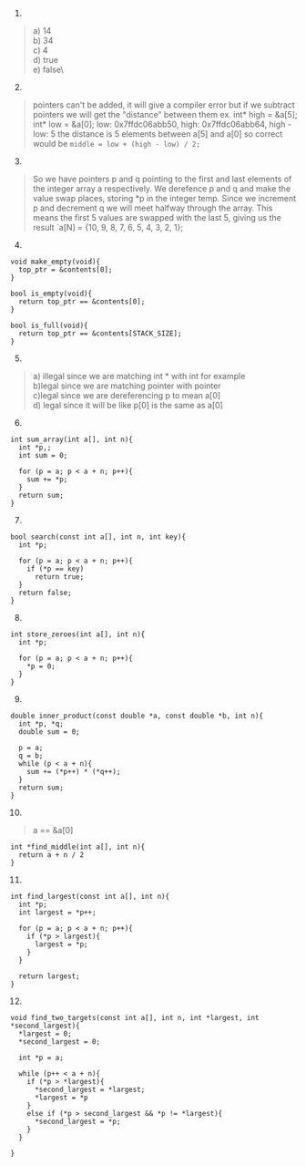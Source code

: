 1)
  >a) 14\
  b) 34\
  c) 4\
  d) true\
  e) false\

2) 
>pointers can't be added, it will give a compiler error
but if we subtract pointers we will get the "distance" between them ex.
  int* high = &a[5];
  int* low = &a[0];
  low: 0x7ffdc06abb50, high: 0x7ffdc06abb64, high - low: 5
the distance is 5 elements between a[5] and a[0]
so correct would be `middle = low + (high - low) / 2;`
3)
>So we have pointers p and q pointing to the first and last elements of the integer array a respectively.
We derefence p and q and make the value swap places, storing *p in the integer temp.
Since we increment p and decrement q we will meet halfway through the array. This means the first 5 values are swapped with the last 5, giving us the result `a[N] = {10, 9, 8, 7, 6, 5, 4, 3, 2, 1};
4)
```
void make_empty(void){
  top_ptr = &contents[0];
}

bool is_empty(void){
  return top_ptr == &contents[0];
}

bool is_full(void){ 
  return top_ptr == &contents[STACK_SIZE];
}
```
5)
>a) illegal since we are matching int * with int for example\
b)legal since we are matching pointer with pointer\
c)legal since we are dereferencing p to mean a[0]\
d) legal since it will be like p[0] is the same as a[0]
6)
```
int sum_array(int a[], int n){
  int *p,;
  int sum = 0;

  for (p = a; p < a + n; p++){
    sum += *p;
  }
  return sum;
}
```
7)
```
bool search(const int a[], int n, int key){
  int *p;

  for (p = a; p < a + n; p++){
    if (*p == key)
      return true;
  }
  return false;
}
```
8)
```
int store_zeroes(int a[], int n){
  int *p;

  for (p = a; p < a + n; p++){
    *p = 0;
  }
}
```
9)
```
double inner_product(const double *a, const double *b, int n){
  int *p, *q;
  double sum = 0;

  p = a;
  q = b;
  while (p < a + n){
    sum += (*p++) * (*q++);
  }
  return sum;
}
```
10)
>a == &a[0]
```
int *find_middle(int a[], int n){
  return a + n / 2 
}
```
11)
```
int find_largest(const int a[], int n){
  int *p;
  int largest = *p++;

  for (p = a; p < a + n; p++){
    if (*p > largest){
      largest = *p;
    }
  }

  return largest;
}
```
12)
```
void find_two_targets(const int a[], int n, int *largest, int *second_largest){
  *largest = 0;
  *second_largest = 0;

  int *p = a;

  while (p++ < a + n){
    if (*p > *largest){
      *second_largest = *largest;
      *largest = *p 
    }
    else if (*p > second_largest && *p != *largest){
      *second_largest = *p;
    }
  }

}
```